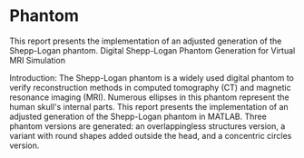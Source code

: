 # Phantom
This report presents the implementation of an adjusted generation of the Shepp-Logan phantom.
Digital Shepp-Logan Phantom Generation for Virtual MRI Simulation

Introduction:
The Shepp-Logan phantom is a widely used digital phantom to verify reconstruction methods in
computed tomography (CT) and magnetic resonance imaging (MRI). Numerous ellipses in this
phantom represent the human skull's internal parts. This report presents the implementation of an
adjusted generation of the Shepp-Logan phantom in MATLAB. Three phantom versions are
generated: an overlappingless structures version, a variant with round shapes added outside the
head, and a concentric circles version.
